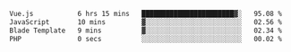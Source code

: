 <!--START_SECTION:waka-->

```txt
Vue.js           6 hrs 15 mins   ███████████████████████▓░   95.08 %
JavaScript       10 mins         ▓░░░░░░░░░░░░░░░░░░░░░░░░   02.56 %
Blade Template   9 mins          ▓░░░░░░░░░░░░░░░░░░░░░░░░   02.34 %
PHP              0 secs          ░░░░░░░░░░░░░░░░░░░░░░░░░   00.02 %
```

<!--END_SECTION:waka-->
